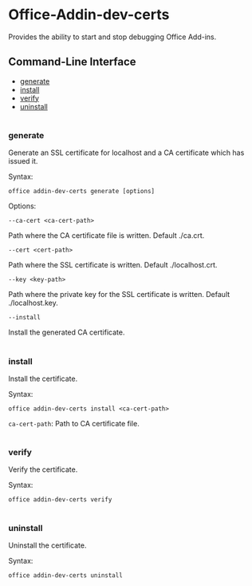 # Office-Addin-dev-certs

Provides the ability to start and stop debugging Office Add-ins.

## Command-Line Interface
* [generate](#generate)
* [install](#install)
* [verify](#verify)
* [uninstall](#uninstall)

#


### generate
Generate an SSL certificate for localhost and a CA certificate which has issued it.

Syntax:

`office addin-dev-certs generate [options]`

Options:

`--ca-cert <ca-cert-path>`

Path where the CA certificate file is written. Default ./ca.crt.

`--cert <cert-path>`

Path where the SSL certificate is written. Default ./localhost.crt.

`--key <key-path>`

Path where the private key for the SSL certificate is written. Default ./localhost.key.

`--install`

Install the generated CA certificate.
 
#

### install
Install the certificate.

Syntax:

`office addin-dev-certs install <ca-cert-path>`

`ca-cert-path`: Path to CA certificate file.
 
#

### verify
Verify the certificate.

Syntax:

`office addin-dev-certs verify`
 
#

### uninstall
Uninstall the certificate.

Syntax:

`office addin-dev-certs uninstall`

#
